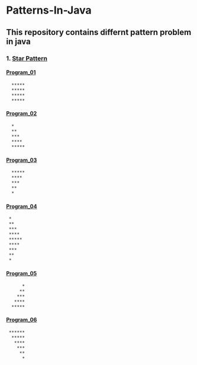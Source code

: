 # Patterns-In-Java
## This repository contains differnt pattern problem in java
###  1. [Star Pattern](https://github.com/singhgaurav24/Patterns-In-Java/tree/master/Star-Pattern)
#### [Program_01](https://github.com/singhgaurav24/Patterns-In-Java/blob/master/Star-Pattern/Pattern_01.java)
      *****
      *****
      *****
      *****
#### [Program_02](https://github.com/singhgaurav24/Patterns-In-Java/blob/master/Star-Pattern/Pattern_02.java)    
      *
      **
      ***
      ****
      *****
#### [Program_03](https://github.com/singhgaurav24/Patterns-In-Java/blob/master/Star-Pattern/Pattern_03.java)
      *****
      ****
      ***
      **
      *
#### [Program_04](https://github.com/singhgaurav24/Patterns-In-Java/blob/master/Star-Pattern/Pattern_04.java)
     *
     **
     ***
     ****
     *****
     ****
     ***
     **
     *
#### [Program_05](https://github.com/singhgaurav24/Patterns-In-Java/blob/master/Star-Pattern/Pattern_05.java) 
          *
         **
        ***
       ****
      ***** 
#### [Program_06](https://github.com/singhgaurav24/Patterns-In-Java/blob/master/Star-Pattern/Pattern_06.java)      
     ******
      *****
       ****
        ***
         **
          *
